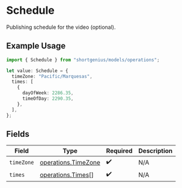# Schedule

Publishing schedule for the video (optional).

## Example Usage

```typescript
import { Schedule } from "shortgenius/models/operations";

let value: Schedule = {
  timeZone: "Pacific/Marquesas",
  times: [
    {
      dayOfWeek: 2286.35,
      timeOfDay: 2290.35,
    },
  ],
};
```

## Fields

| Field                                                      | Type                                                       | Required                                                   | Description                                                |
| ---------------------------------------------------------- | ---------------------------------------------------------- | ---------------------------------------------------------- | ---------------------------------------------------------- |
| `timeZone`                                                 | [operations.TimeZone](../../models/operations/timezone.md) | :heavy_check_mark:                                         | N/A                                                        |
| `times`                                                    | [operations.Times](../../models/operations/times.md)[]     | :heavy_check_mark:                                         | N/A                                                        |
